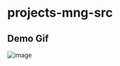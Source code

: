 # projects-mng-src
## Demo Gif
![image](https://github.com/tatsutei6/projects-mng-src/blob/main/projects-mng-demo.gif) 
